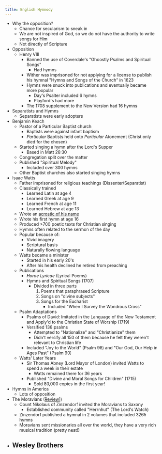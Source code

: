```yaml
---
title: English Hymnody
---
```


- Why the opposition?
	- Chance for secularism to sneak in
	- We are not inspired of God, so we do not have the authority to write songs for Him
	- Not directly of Scripture
- Opposition
	- Henry VIII
		- Banned the use of Coverdale's "Ghoostly Psalms and Spiritual Songs"
			- Had hymns
		- Wither was imprisoned for not applying for a license to publish his hymnal "Hymns and Songs of the Church" in 1623
		- Hymns were snuck into publications and eventually became more popular
			- Day's Psalter included 6 hymns
			- Playford's had more
		- The 1708 supplement to the New Version had 16 hymns
- Separatists and Hymns
	- Separatists were early adopters
- Benjamin Keach
	- Pastor of a Particular Baptist church
		- Baptists were against infant baptism
		- *Particular* Baptists held onto *Particular* Atonement (Christ only died for the chosen)
	- Started singing a hymn after the Lord's Supper
		- Based in Matt 26:30
	- Congregation split over the matter
	- Published "Spiritual Melody"
		- Included over 300 hymns
	- Other Baptist churches also started singing hymns
- Isaac Watts
	- Father imprisoned for religious teachings (Dissenter/Separatist)
	- Classically trained
		- Learned Latin at age 4
		- Learned Greek at age 9
		- Learned French at age 11
		- Learned Hebrew at age 13
	- Wrote an [acrostic of his name](http://hymnpod.com/hymn-authors/isaac-watts/)
	- Wrote his first hymn at age 16
	- Produced >700 poetic texts for Christian singing
	- Hymns often related to the sermon of the day
	- Popular because of:
		- Vivid imagery
		- Scriptural basis
		- Naturally flowing language
	- Watts became a minister
		- Started in his early 20's
		- After his health declined he retired from preaching
	- Publications
		- *Horae Lyricae* (Lyrical Poems)
		- Hymns and Spiritual Songs (1707)
			- Divided in three parts
				1. Poems that paraphrased Scripture
				2. Songs on "divine subjects"
				3. Songs for the Eucharist
					- Included "When I Survey the Wondrous Cross"
	- Psalm Adaptations
		- Psalms of David: Imitated in the Language of the New Testament and Apply'd to the Christian State of Worship (1719)
		- Versified 138 psalms
			- Attempted to "Nationalize" and "Christianize" them
			- Didn't versify all 150 of them because he felt they weren't relevant to Christian life
		- Included "Joy to the World" (Psalm 98) and "Our God, Our Help in Ages Past" (Psalm 90)
	- Watts' Later Years
		- Sir Thomas Abney (Lord Mayor of London) invited Watts to spend a week in their estate
			- Watts remained there for 36 years
		- Published "Divine and Moral Songs for Children" (1715)
			- Sold 80,000 copies in the first year!
- Hymns in America
	- Lots of opposition
- The Moravians ([Review](notes/Fall%202023/Hymnology/Reformation%20Movements%20(Part%201).md#1054)])
	- Count Nikolaus of Zinzendorf invited the Moravians to Saxony
		- Established community called "Herrnhut" (The Lord's Watch)
	- Zinzendorf published a hymnal in 2 volumes that included 3265 hymns
	- Moravians sent missionaries all over the world, they have a very rich musical tradition (pretty neat!)
- Wesley Brothers
	- 